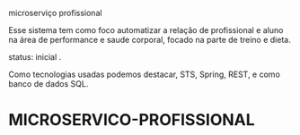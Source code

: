 microserviço profissional 

Esse sistema tem como foco automatizar a relação de profissional e aluno na área de performance e saude corporal, focado na parte de treino e dieta.

status: inicial .

Como tecnologias usadas podemos destacar, STS, Spring, REST, e como banco de dados SQL. 

# MICROSERVICO-PROFISSIONAL
